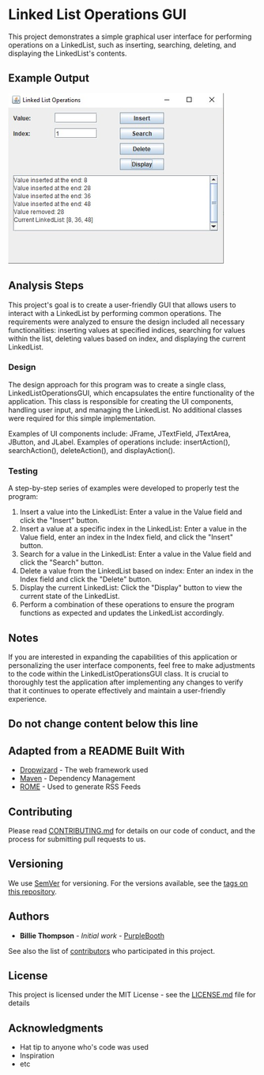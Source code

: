 # Linked List Operations GUI

This project demonstrates a simple graphical user interface for performing operations on a LinkedList, such as inserting, searching, deleting, and displaying the LinkedList's contents.

## Example Output
![Sample Output](README.jpg)

## Analysis Steps
This project's goal is to create a user-friendly GUI that allows users to interact with a LinkedList by performing common operations. The requirements were analyzed to ensure the design included all necessary functionalities: inserting values at specified indices, searching for values within the list, deleting values based on index, and displaying the current LinkedList.

### Design
The design approach for this program was to create a single class, LinkedListOperationsGUI, which encapsulates the entire functionality of the application. This class is responsible for creating the UI components, handling user input, and managing the LinkedList. No additional classes were required for this simple implementation.


Examples of UI components include: JFrame, JTextField, JTextArea, JButton, and JLabel.
Examples of operations include: insertAction(), searchAction(), deleteAction(), and displayAction().

### Testing
A step-by-step series of examples were developed to properly test the program:

1. Insert a value into the LinkedList:
    Enter a value in the Value field and click the "Insert" button.
2. Insert a value at a specific index in the LinkedList:
    Enter a value in the Value field, enter an index in the Index field, and click the "Insert" button.
3. Search for a value in the LinkedList:
    Enter a value in the Value field and click the "Search" button.
4. Delete a value from the LinkedList based on index:
    Enter an index in the Index field and click the "Delete" button.
5. Display the current LinkedList:
    Click the "Display" button to view the current state of the LinkedList.
6. Perform a combination of these operations to ensure the program functions as expected and updates the LinkedList accordingly.

## Notes
If you are interested in expanding the capabilities of this application or personalizing the user interface components, feel free to make adjustments to the code within the LinkedListOperationsGUI class. It is crucial to thoroughly test the application after implementing any changes to verify that it continues to operate effectively and maintain a user-friendly experience.

## Do not change content below this line
## Adapted from a README Built With

* [Dropwizard](http://www.dropwizard.io/1.0.2/docs/) - The web framework used
* [Maven](https://maven.apache.org/) - Dependency Management
* [ROME](https://rometools.github.io/rome/) - Used to generate RSS Feeds

## Contributing

Please read [CONTRIBUTING.md](https://gist.github.com/PurpleBooth/b24679402957c63ec426) for details on our code of conduct, and the process for submitting pull requests to us.

## Versioning

We use [SemVer](http://semver.org/) for versioning. For the versions available, see the [tags on this repository](https://github.com/your/project/tags). 

## Authors

* **Billie Thompson** - *Initial work* - [PurpleBooth](https://github.com/PurpleBooth)

See also the list of [contributors](https://github.com/your/project/contributors) who participated in this project.

## License

This project is licensed under the MIT License - see the [LICENSE.md](LICENSE.md) file for details

## Acknowledgments

* Hat tip to anyone who's code was used
* Inspiration
* etc
